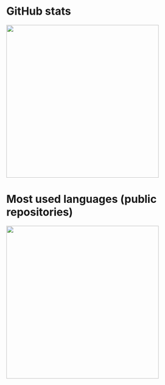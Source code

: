 # GitHub stats

<a href="https://github.com/anuraghazra/github-readme-stats">
  <img width="400" src="https://github-readme-stats.vercel.app/api?username=mlaidouni&locale=en&count_private=true&include_all_commits=true&show_icons=true&rank_icon=github&theme=dark&ring_color=00ff1b&show=reviews,discussions_started,discussions_answered,prs_merged,prs_merged_percentage" />
</a>

# Most used languages (public repositories)

<a href="https://github.com/anuraghazra/convoychat">
  <img width="400" src="https://github-readme-stats.vercel.app/api/top-langs?username=mlaidouni&locale=en&theme=dark&layout=donut-vertical&langs_count=20" />
</a>
